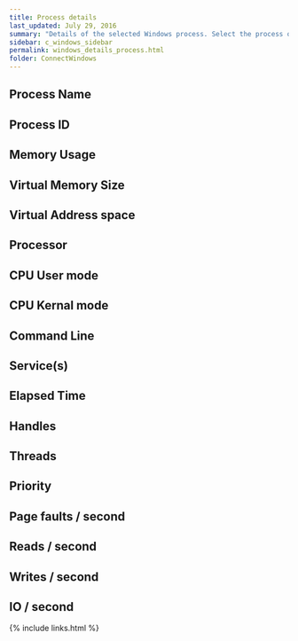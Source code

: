 ```yaml
---
title: Process details
last_updated: July 29, 2016
summary: "Details of the selected Windows process. Select the process on the Processes grid."
sidebar: c_windows_sidebar
permalink: windows_details_process.html
folder: ConnectWindows
---
```


## Process Name


## Process ID


## Memory Usage


## Virtual Memory Size


## Virtual Address space


## Processor


## CPU User mode


## CPU Kernal mode

## Command Line


## Service(s)


## Elapsed Time


## Handles


## Threads


## Priority


## Page faults / second


## Reads / second


## Writes / second


## IO / second

{% include links.html %}
